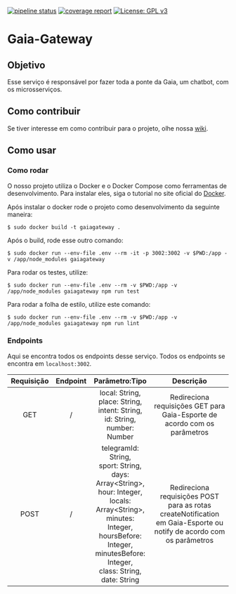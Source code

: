 [![pipeline status](https://gitlab.com/botgaia/Gaia-Gateway/badges/master/pipeline.svg)](https://gitlab.com/botgaia/Gaia-Gateway/commits/master)
[![coverage report](https://gitlab.com/botgaia/Gaia-Gateway/badges/master/coverage.svg)](https://gitlab.com/botgaia/Gaia-Gateway/commits/master)
[![License: GPL v3](https://img.shields.io/badge/License-GPLv3-blue.svg)](https://www.gnu.org/licenses/gpl-3.0)

# Gaia-Gateway

## Objetivo

Esse serviço é responsável por fazer toda a ponte da Gaia, um chatbot, com os microsserviços.

## Como contribuir

Se tiver interesse em como contribuir para o projeto, olhe nossa [wiki](https://github.com/fga-eps-mds/2019.1-Gaia).

## Como usar

### Como rodar

O nosso projeto utiliza o Docker e o Docker Compose como ferramentas de desenvolvimento. Para instalar eles, siga o tutorial no site oficial do [Docker](https://www.docker.com/).

Após instalar o docker rode o projeto como desenvolvimento da seguinte maneira:

``` $ sudo docker build -t gaiagateway . ```

Após o build, rode esse outro comando:

```$ sudo docker run --env-file .env --rm -it -p 3002:3002 -v $PWD:/app -v /app/node_modules gaiagateway```

Para rodar os testes, utilize:

``` $ sudo docker run --env-file .env --rm -v $PWD:/app -v /app/node_modules gaiagateway npm run test ```

Para rodar a folha de estilo, utilize este comando:

``` $ sudo docker run --env-file .env --rm -v $PWD:/app -v /app/node_modules gaiagateway npm run lint ```

### Endpoints

Aqui se encontra todos os endpoints desse serviço. Todos os endpoints se encontra em `localhost:3002`.

|Requisição|Endpoint|Parâmetro:Tipo|Descrição|
|:--------:|:------:|:------------:|:-------:|
|GET|/|local: String,<br> place: String,<br> intent: String,<br> id: String,<br>number: Number|Redireciona requisições GET para Gaia-Esporte de acordo com os parâmetros|
|POST|/|telegramId: String,<br> sport: String,<br> days: Array\<String>,<br> hour: Integer,<br> locals: Array\<String>,<br> minutes: Integer,<br> hoursBefore: Integer,<br> minutesBefore: Integer,<br> class: String,<br> date: String|Redireciona requisições POST para as rotas createNotification em Gaia-Esporte ou notify de acordo com os parâmetros|
